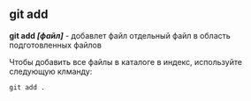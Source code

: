 ## git add

**git add *[файл]*** - добавлет файл отдельный файл в область подготовленных файлов

Чтобы добавить все файлы в каталоге в индекс, используйте следующую клманду:

```bash=
git add .
```
